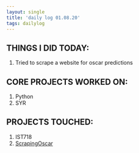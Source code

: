 ```yaml
---
layout: single
title: 'daily log 01.08.20'
tags: dailylog 
---
```


## THINGS I DID TODAY:
1. Tried to scrape a website for oscar predictions

## CORE PROJECTS WORKED ON:
1. Python
2. SYR
   
## PROJECTS TOUCHED:
1. IST718
2. [ScrapingOscar](https://danielcaraway.github.io/html/PROJECT_ScrapingOscar.html)
